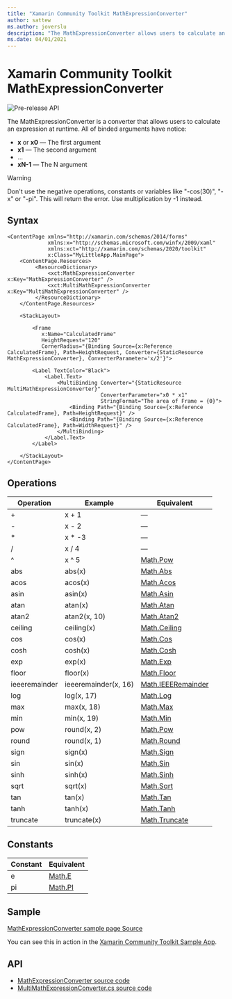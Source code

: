 ```yaml
---
title: "Xamarin Community Toolkit MathExpressionConverter"
author: sattew
ms.author: joverslu
description: "The MathExpressionConverter allows users to calculate an expression at runtime."
ms.date: 04/01/2021
---
```


# Xamarin Community Toolkit MathExpressionConverter
![Pre-release API](~/images/pre-release.png)

The MathExpressionConverter is a converter that allows users to calculate an expression at runtime. All of binded arguments have notice: 
- **x** or **x0** — The first argument
- **x1** — The second argument
- ...
- **xN-1** — The N argument

> [!WARNING]
> Don't use the negative operations, constants or variables like "-cos(30)", "-x" or "-pi". This will return the error. Use multiplication by -1 instead.

## Syntax

```xaml
<ContentPage xmlns="http://xamarin.com/schemas/2014/forms"
             xmlns:x="http://schemas.microsoft.com/winfx/2009/xaml"
             xmlns:xct="http://xamarin.com/schemas/2020/toolkit"
             x:Class="MyLittleApp.MainPage">
    <ContentPage.Resources>
         <ResourceDictionary>
             <xct:MathExpressionConverter x:Key="MathExpressionConverter" />
             <xct:MultiMathExpressionConverter x:Key="MultiMathExpressionConverter" />
         </ResourceDictionary>
    </ContentPage.Resources>

    <StackLayout>
    
        <Frame
           x:Name="CalculatedFrame"
           HeightRequest="120"
           CornerRadius="{Binding Source={x:Reference CalculatedFrame}, Path=HeightRequest, Converter={StaticResource MathExpressionConverter}, ConverterParameter='x/2'}">
    
        <Label TextColor="Black">
            <Label.Text>
                <MultiBinding Converter="{StaticResource MultiMathExpressionConverter}"
                              ConverterParameter="x0 * x1"
                              StringFormat="The area of Frame = {0}">
                    <Binding Path="{Binding Source={x:Reference CalculatedFrame}, Path=HeightRequest}" />
                    <Binding Path="{Binding Source={x:Reference CalculatedFrame}, Path=WidthRequest}" />
                </MultiBinding>
            </Label.Text>
        </Label>
      
    </StackLayout>
</ContentPage>
```

## Operations
| Operation | Example | Equivalent |
| -- | -- | -- |
| + | x + 1 | — |
| - | x - 2 | — |
| * | x * -3 | — |
| / | x / 4 | — |
| ^ | x ^ 5 | [Math.Pow](xref:system.math.pow) |
| abs | abs(x) | [Math.Abs](https://docs.microsoft.com/dotnet/api/system.math.abs#System_Math_Abs_System_Double_) |
| acos | acos(x) | [Math.Acos](https://docs.microsoft.com/dotnet/api/system.math.acos) |
| asin | asin(x) | [Math.Asin](https://docs.microsoft.com/dotnet/api/system.math.asin) |
| atan | atan(x) | [Math.Atan](https://docs.microsoft.com/dotnet/api/system.math.atan) |
| atan2 | atan2(x, 10) | [Math.Atan2](https://docs.microsoft.com/dotnet/api/system.math.atan2) |
| ceiling | ceiling(x) | [Math.Ceiling](https://docs.microsoft.com/dotnet/api/system.math.ceiling#System_Math_Ceiling_System_Double_) |
| cos | cos(x) | [Math.Cos](https://docs.microsoft.com/dotnet/api/system.math.cos) |
| cosh | cosh(x) | [Math.Cosh](https://docs.microsoft.com/dotnet/api/system.math.cosh) |
| exp | exp(x) | [Math.Exp](https://docs.microsoft.com/dotnet/api/system.math.exp) |
| floor | floor(x) | [Math.Floor](https://docs.microsoft.com/dotnet/api/system.math.floor#System_Math_Floor_System_Double_) |
| ieeeremainder | ieeeremainder(x, 16) | [Math.IEEERemainder](https://docs.microsoft.com/dotnet/api/system.math.ieeeremainder) |
| log | log(x, 17) | [Math.Log](https://docs.microsoft.com/dotnet/api/system.math.log#System_Math_Log_System_Double_System_Double_) |
| max | max(x, 18) | [Math.Max](https://docs.microsoft.com/dotnet/api/system.math.max#System_Math_Max_System_Double_System_Double_) |
| min | min(x, 19) | [Math.Min](https://docs.microsoft.com/dotnet/api/system.math.min#System_Math_Min_System_Double_System_Double_) |
| pow | round(x, 2) | [Math.Pow](https://docs.microsoft.com/dotnet/api/system.math.pow) |
| round | round(x, 1) | [Math.Round](https://docs.microsoft.com/dotnet/api/system.math.round#System_Math_Round_System_Double_System_Int32_) |
| sign | sign(x) | [Math.Sign](https://docs.microsoft.com/dotnet/api/system.math.sign#System_Math_Sign_System_Double_) |
| sin | sin(x) | [Math.Sin](https://docs.microsoft.com/dotnet/api/system.math.sin) |
| sinh | sinh(x) | [Math.Sinh](https://docs.microsoft.com/dotnet/api/system.math.sinh) |
| sqrt | sqrt(x) | [Math.Sqrt](https://docs.microsoft.com/dotnet/api/system.math.sqrt) |
| tan | tan(x) | [Math.Tan](https://docs.microsoft.com/dotnet/api/system.math.tan) |
| tanh | tanh(x) | [Math.Tanh](https://docs.microsoft.com/dotnet/api/system.math.tanh) |
| truncate | truncate(x) | [Math.Truncate](https://docs.microsoft.com/dotnet/api/system.math.truncate#System_Math_Truncate_System_Double_) |

## Constants
| Constant | Equivalent |
| -- | -- |
| e | [Math.E](https://docs.microsoft.com/dotnet/api/system.math.e) |
| pi | [Math.PI](https://docs.microsoft.com/dotnet/api/system.math.pi) |

## Sample

[MathExpressionConverter sample page Source](https://github.com/xamarin/XamarinCommunityToolkit/blob/main/samples/XCT.Sample/Pages/Converters/MathExpressionConverterPage.xaml)

You can see this in action in the [Xamarin Community Toolkit Sample App](https://github.com/xamarin/XamarinCommunityToolkit).

## API

* [MathExpressionConverter source code](https://github.com/xamarin/XamarinCommunityToolkit/blob/main/src/CommunityToolkit/Xamarin.CommunityToolkit/Converters/MathExpressionConverter/MathExpressionConverter.shared.cs)
* [MultiMathExpressionConverter.cs source code](https://github.com/xamarin/XamarinCommunityToolkit/blob/main/src/CommunityToolkit/Xamarin.CommunityToolkit/Converters/MathExpressionConverter/MultiMathExpressionConverter.shared.cs)
